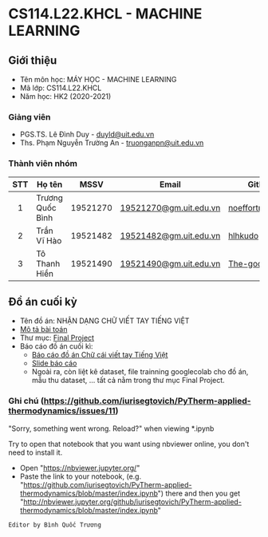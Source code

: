 # CS114.L22.KHCL - MACHINE LEARNING

## Giới thiệu
* Tên môn học: MÁY HỌC - MACHINE LEARNING
* Mã lớp: CS114.L22.KHCL
* Năm học: HK2 (2020-2021)

### Giảng viên
* PGS.TS. Lê Đình Duy - duyld@uit.edu.vn
* Ths. Phạm Nguyễn Trường An - truonganpn@uit.edu.vn

### Thành viên nhóm

| STT | Họ tên | MSSV | Email | Github |
| :---: | --- | --- | --- | --- | 
| 1 | Trương Quốc Bình | 19521270 | 19521270@gm.uit.edu.vn | [noeffortnomoney](https://github.com/noeffortnomoney) |
| 2 | Trần Vĩ Hào | 19521482 | 19521482@gm.uit.edu.vn | [hlhkudo](https://github.com/hlhkudo) |
| 3 | Tô Thanh Hiền | 19521490 | 19521490@gm.uit.edu.vn | [The-good-guyy](https://github.com/The-good-guyy) |

## Đồ án cuối kỳ
* Tên đồ án: NHẬN DẠNG CHỮ VIẾT TAY TIẾNG VIỆT
* [Mô tả bài toán](https://github.com/noeffortnomoney/CS114.L22.KHCL/blob/main/Final%20Project/readme.md)
* Thư mục: [Final Project](https://github.com/noeffortnomoney/CS114.L22.KHCL/tree/main/Final%20Project)
* Báo cáo đồ án cuối kì: 
  + [Báo cáo đồ án Chữ cái viết tay Tiếng Việt](https://github.com/noeffortnomoney/CS114.L22.KHCL/blob/main/Final%20Project/Final_Report_ML.pdf) 
  + [Slide báo cáo](https://github.com/noeffortnomoney/CS114.L22.KHCL/blob/main/Final%20Project/Final_Presentation_ML.pdf)
  + Ngoài ra, còn liệt kê dataset, file trainning googlecolab cho đồ án, mẫu thu dataset, ... tất cả nằm trong thư mục Final Project.

### Ghi chú (https://github.com/iurisegtovich/PyTherm-applied-thermodynamics/issues/11)
"Sorry, something went wrong. Reload?" when viewing *.ipynb

Try to open that notebook that you want using nbviewer online, you don't need to install it.

* Open "https://nbviewer.jupyter.org/"
* Paste the link to your notebook, (e.g. "https://github.com/iurisegtovich/PyTherm-applied-thermodynamics/blob/master/index.ipynb") there and then you get "http://nbviewer.jupyter.org/github/iurisegtovich/PyTherm-applied-thermodynamics/blob/master/index.ipynb"

`Editor by Bình Quốc Trương`


